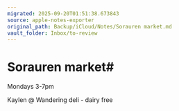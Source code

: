 ```yaml
---
migrated: 2025-09-20T01:51:38.673843
source: apple-notes-exporter
original_path: Backup/iCloud/Notes/Sorauren market.md
vault_folder: Inbox/to-review
---
```

# Sorauren market# 

Mondays 3-7pm

Kaylen @ Wandering deli - dairy free
